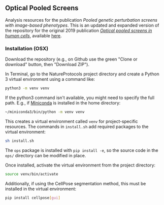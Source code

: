 ## Optical Pooled Screens

Analysis resources for the publication *Pooled genetic perturbation screens with image-based phenotypes*. This is an updated and expanded version of the repository for the original 2019 publication [*Optical pooled screens in human cells*](https://www.ncbi.nlm.nih.gov/pmc/articles/PMC6886477/), available [here](https://github.com/feldman4/OpticalPooledScreens_2019).

### Installation (OSX)

Download the repository (e.g., on Github use the green "Clone or download" button, then "Download ZIP").

In Terminal, go to the NatureProtocols project directory and create a Python 3 virtual environment using a command like:

```bash
python3 -m venv venv
```

If the python3 command isn't available, you might need to specify the full path. E.g., if [Miniconda](https://conda.io/miniconda.html) is installed in the home directory:

```bash
~/miniconda3/bin/python -m venv venv
```

This creates a virtual environment called `venv` for project-specific resources. The commands in `install.sh` add required packages to the virtual environment:

```bash
sh install.sh
```

The `ops` package is installed with `pip install -e`, so the source code in the `ops/` directory can be modified in place.

Once installed, activate the virtual environment from the project directory:

```bash
source venv/bin/activate
```

Additionally, if using the CellPose segmentation method, this must be installed in the virtual environment:
```bash
pip install cellpose[gui]
```
